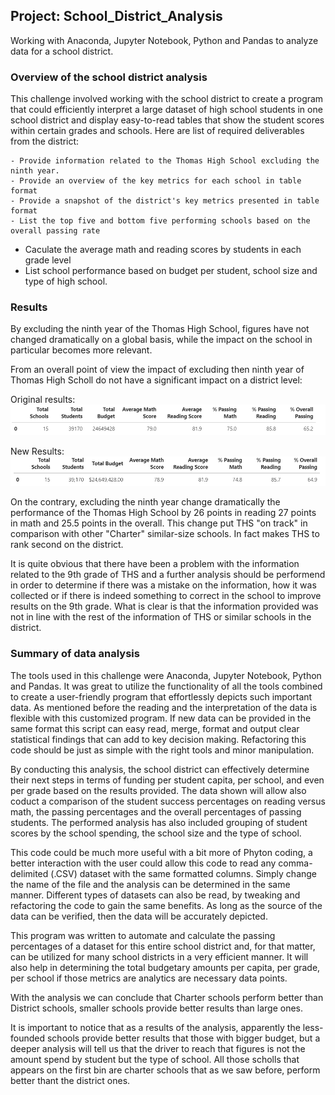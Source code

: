 ## Project: School_District_Analysis
Working with Anaconda, Jupyter Notebook, Python and Pandas to analyze data for a school district.

### Overview of the school district analysis
This challenge involved working with the school district to create a program that could efficiently interpret a large dataset of high school students in one school district and display easy-to-read tables that show the student scores within certain grades and schools.  Here are list of required deliverables from the district:

    - Provide information related to the Thomas High School excluding the ninth year.
    - Provide an overview of the key metrics for each school in table format
    - Provide a snapshot of the district's key metrics presented in table format
    - List the top five and bottom five performing schools based on the overall passing rate
- Caculate the average math and reading scores by students in each grade level
- List school performance based on budget per student, school size and type of high school.

### Results

By excluding the ninth year of the Thomas High School, figures have not changed dramatically on a global basis, while the impact on the school in particular becomes more relevant.

From an overall point of view the impact of excluding then ninth year of Thomas High Scholl do not have a significant impact on a district level:

Original results:
![Original Results](/Resources/District_Summary_old.png)

New Results:
![Original Results](/Resources/District_Summary_new.PNG)

On the contrary, excluding the ninth year change dramatically the performance of the Thomas High School by 26 points in reading 27 points in math and 25.5 points in the overall. This change put THS "on track" in comparison with other "Charter" similar-size schools. In fact makes THS to rank second on the district.

It is quite obvious that there have been a problem with the information related to the 9th grade of THS and a further analysis should be performend in order to determine if there was a mistake on the information, how it was collected or if there is indeed something to correct in the school to improve results on the 9th grade. What is clear is that the information provided was not in line with the rest of the information of THS or similar schools in the district.

### Summary of data analysis

The tools used in this challenge were Anaconda, Jupyter Notebook, Python and Pandas.  It was great to utilize the functionality of all the tools combined to create a user-friendly program that effortlessly depicts such important data.  As mentioned before the reading and the interpretation of the data is flexible with this customized program.  If new data can be provided in the same format this script can easy read, merge, format and output clear statistical findings that can add to key decision making.  Refactoring this code should be just as simple with the right tools and minor manipulation.

By conducting this analysis, the school district can effectively determine their next steps in terms of funding per student capita, per school, and even per grade based on the results provided.  The data shown will allow also coduct a comparison of the student success percentages on reading versus math, the passing percentages and the overall percentages of passing students.  The performed analysis has also included grouping of student scores by the school spending, the school size and the type of school.

This code could be much more useful with a bit more of Phyton coding, a better interaction with the user could allow this code to read any comma-delimited (.CSV) dataset with the same formatted columns.  Simply change the name of the file and the analysis can be determined in the same manner.  Different types of datasets can also be read, by tweaking and refactoring the code to gain the same benefits.  As long as the source of the data can be verified, then the data will be accurately depicted.

This program was written to automate and calculate the passing percentages of a dataset for this entire school district and, for that matter, can be utilized for many school districts in a very efficient manner.  It will also help in determining the total budgetary amounts per capita, per grade, per school if those metrics are analytics are necessary data points.
 
With the analysis we can conclude that Charter schools perform better than District schools, smaller schools provide better results than large ones.

It is important to notice that as a results of the analysis, apparently the less-founded schools provide better results that those with bigger budget, but a deeper analysis will tell us that the driver to reach that figures is not the amount spend by student but the type of school. All those scholls that appears on the first bin are charter schools that as we saw before, perform better thant the district ones.
